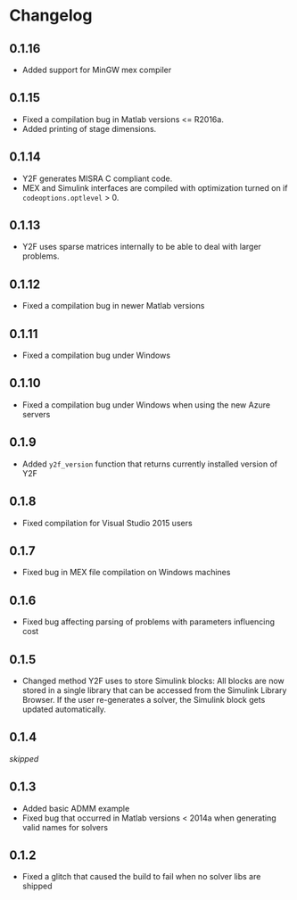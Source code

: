 # Changelog

## 0.1.16
- Added support for MinGW mex compiler

## 0.1.15

- Fixed a compilation bug in Matlab versions <= R2016a.
- Added printing of stage dimensions.

## 0.1.14

- Y2F generates MISRA C compliant code.
- MEX and Simulink interfaces are compiled with optimization turned on if `codeoptions.optlevel` > 0.

## 0.1.13

- Y2F uses sparse matrices internally to be able to deal with larger problems.

## 0.1.12

- Fixed a compilation bug in newer Matlab versions

## 0.1.11

- Fixed a compilation bug under Windows

## 0.1.10

- Fixed a compilation bug under Windows when using the new Azure servers

## 0.1.9

- Added `y2f_version` function that returns currently installed version of Y2F

## 0.1.8

- Fixed compilation for Visual Studio 2015 users

## 0.1.7

- Fixed bug in MEX file compilation on Windows machines

## 0.1.6

- Fixed bug affecting parsing of problems with parameters influencing cost


## 0.1.5

- Changed method Y2F uses to store Simulink blocks:  All blocks are now stored in a single library that can be accessed from the Simulink Library Browser. If the user re-generates a solver, the Simulink block gets updated automatically.



## 0.1.4

*skipped*


## 0.1.3

- Added basic ADMM example
- Fixed bug that occurred in Matlab versions < 2014a when generating valid names for solvers


## 0.1.2

- Fixed a glitch that caused the build to fail when no solver libs are shipped
